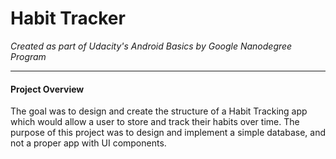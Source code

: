 # Habit Tracker
*Created as part of Udacity's Android Basics by Google Nanodegree Program*
_____________

#### Project Overview

The goal was to design and create the structure of a Habit Tracking app which would allow a user to store and track their habits over 
time. The purpose of this project was to design and implement a simple database, and not a proper app with UI components.
